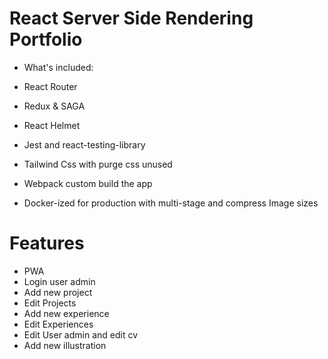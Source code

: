 # React Server Side Rendering Portfolio

- What's included:

- React Router
- Redux & SAGA
- React Helmet
- Jest and react-testing-library
- Tailwind Css with purge css unused
- Webpack custom build the app
- Docker-ized for production with multi-stage and compress Image sizes

# Features

- PWA
- Login user admin
- Add new project
- Edit Projects
- Add new experience
- Edit Experiences
- Edit User admin and edit cv
- Add new illustration
